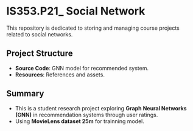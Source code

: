 # IS353.P21_ Social Network

This repository is dedicated to storing and managing course projects related to social networks.

## Project Structure
- **Source Code**: GNN model for recommended system.
- **Resources**: References and assets.

## Summary
- This is a student research project exploring **Graph Neural Networks (GNN)** in recommendation systems through user ratings.
- Using **MovieLens dataset 25m** for trainning model.

